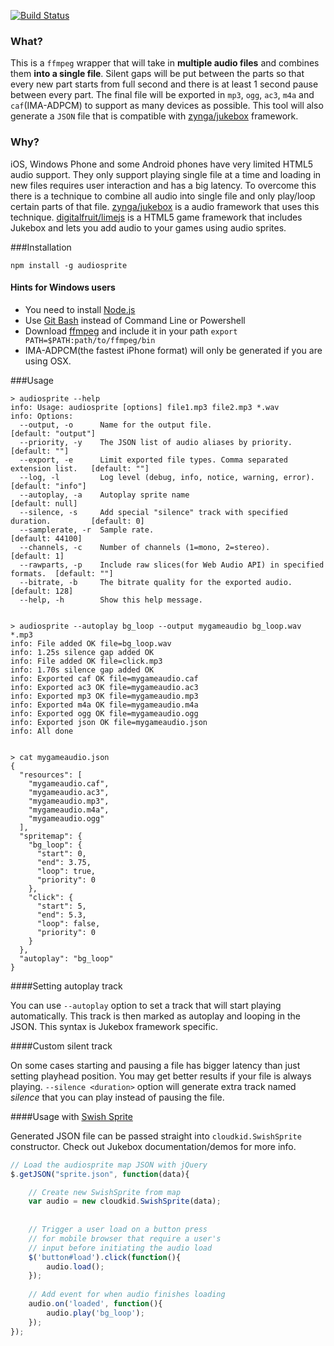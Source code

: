 [![Build Status](https://secure.travis-ci.org/tonistiigi/audiosprite.png)](http://travis-ci.org/tonistiigi/audiosprite)

### What?

This is a `ffmpeg` wrapper that will take in **multiple audio files** and combines them **into a single file**. Silent gaps will be put between the parts so that every new part starts from full second and there is at least 1 second pause between every part. The final file will be exported in `mp3`, `ogg`, `ac3`, `m4a` and `caf`(IMA-ADPCM) to support as many devices as possible. This tool will also generate a `JSON` file that is compatible with [zynga/jukebox](https://github.com/zynga/jukebox) framework.

### Why?

iOS, Windows Phone and some Android phones have very limited HTML5 audio support. They only support playing single file at a time and loading in new files requires user interaction and has a big latency. To overcome this there is a technique to combine all audio into single file and only play/loop certain parts of that file. [zynga/jukebox](https://github.com/zynga/jukebox) is a audio framework that uses this technique.  [digitalfruit/limejs](https://github.com/digitalfruit/limejs) is a HTML5 game framework that includes Jukebox and lets you add audio to your games using audio sprites.

###Installation

```
npm install -g audiosprite
```

#### Hints for Windows users

- You need to install [Node.js](https://www.nodejs.org/)
- Use [Git Bash](http://git-scm.com/download/win) instead of Command Line or Powershell
- Download [ffmpeg](http://ffmpeg.zeranoe.com/builds/) and include it in your path `export PATH=$PATH:path/to/ffmpeg/bin`
- IMA-ADPCM(the fastest iPhone format) will only be generated if you are using OSX.

###Usage

```
> audiosprite --help
info: Usage: audiosprite [options] file1.mp3 file2.mp3 *.wav
info: Options:
  --output, -o      Name for the output file.                                    [default: "output"]
  --priority, -y    The JSON list of audio aliases by priority.                  [default: ""]
  --export, -e      Limit exported file types. Comma separated extension list.   [default: ""]
  --log, -l         Log level (debug, info, notice, warning, error).             [default: "info"]
  --autoplay, -a    Autoplay sprite name                                         [default: null]
  --silence, -s     Add special "silence" track with specified duration.         [default: 0]
  --samplerate, -r  Sample rate.                                                 [default: 44100]
  --channels, -c    Number of channels (1=mono, 2=stereo).                       [default: 1]
  --rawparts, -p    Include raw slices(for Web Audio API) in specified formats.  [default: ""]
  --bitrate, -b     The bitrate quality for the exported audio.                  [default: 128]
  --help, -h        Show this help message.


> audiosprite --autoplay bg_loop --output mygameaudio bg_loop.wav *.mp3
info: File added OK file=bg_loop.wav
info: 1.25s silence gap added OK
info: File added OK file=click.mp3
info: 1.70s silence gap added OK
info: Exported caf OK file=mygameaudio.caf
info: Exported ac3 OK file=mygameaudio.ac3
info: Exported mp3 OK file=mygameaudio.mp3
info: Exported m4a OK file=mygameaudio.m4a
info: Exported ogg OK file=mygameaudio.ogg
info: Exported json OK file=mygameaudio.json
info: All done


> cat mygameaudio.json
{
  "resources": [
    "mygameaudio.caf",
    "mygameaudio.ac3",
    "mygameaudio.mp3",
    "mygameaudio.m4a",
    "mygameaudio.ogg"
  ],
  "spritemap": {
    "bg_loop": {
      "start": 0,
      "end": 3.75,
      "loop": true,
      "priority": 0
    },
    "click": {
      "start": 5,
      "end": 5.3,
      "loop": false,
      "priority": 0
    }
  },
  "autoplay": "bg_loop"
}
```

####Setting autoplay track

You can use `--autoplay` option to set a track that will start playing automatically. This track is then marked as autoplay and looping in the JSON. This syntax is Jukebox framework specific.

####Custom silent track

On some cases starting and pausing a file has bigger latency than just setting playhead position. You may get better results if your file is always playing. `--silence <duration>` option will generate extra track named *silence* that you can play instead of pausing the file.

####Usage with [Swish Sprite](https://github.com/CloudKidStudio/SwishSprite)

Generated JSON file can be passed straight into `cloudkid.SwishSprite` constructor. Check out Jukebox documentation/demos for more info.

```js
// Load the audiosprite map JSON with jQuery
$.getJSON("sprite.json", function(data){

	// Create new SwishSprite from map
	var audio = new cloudkid.SwishSprite(data);
	
	
	// Trigger a user load on a button press
	// for mobile browser that require a user's
	// input before initiating the audio load
	$('button#load').click(function(){
		audio.load();
	});
	
	// Add event for when audio finishes loading
	audio.on('loaded', function(){
		audio.play('bg_loop');
	});
});
```
